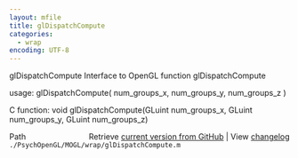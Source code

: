 ```yaml
---
layout: mfile
title: glDispatchCompute
categories:
  - wrap
encoding: UTF-8
---
```


glDispatchCompute  Interface to OpenGL function glDispatchCompute

usage:  glDispatchCompute\( num\_groups\_x, num\_groups\_y, num\_groups\_z \)

C function:  void glDispatchCompute\(GLuint num\_groups\_x, GLuint num\_groups\_y, GLuint num\_groups\_z\)


<div class="code_header" style="text-align:right;">
  <span style="float:left;">Path&nbsp;&nbsp;</span> <span class="counter">Retrieve <a href=
  "https://raw.github.com/Psychtoolbox-3/Psychtoolbox-3/beta/./PsychOpenGL/MOGL/wrap/glDispatchCompute.m">current version from GitHub</a> | View <a href=
  "https://github.com/Psychtoolbox-3/Psychtoolbox-3/commits/beta/./PsychOpenGL/MOGL/wrap/glDispatchCompute.m">changelog</a></span>
</div>
<div class="code">
  <code>./PsychOpenGL/MOGL/wrap/glDispatchCompute.m</code>
</div>
